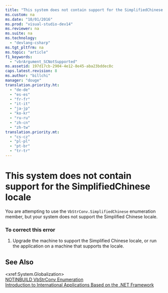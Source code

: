 ```yaml
---
title: "This system does not contain support for the SimplifiedChinese locale"
ms.custom: na
ms.date: "10/01/2016"
ms.prod: "visual-studio-dev14"
ms.reviewer: na
ms.suite: na
ms.technology: 
  - "devlang-csharp"
ms.tgt_pltfrm: na
ms.topic: "article"
f1_keywords: 
  - "vbrArgument_SCNotSupported"
ms.assetid: 197d17cb-2904-4e12-8e45-aba23bddec8c
caps.latest.revision: 8
ms.author: "billchi"
manager: "douge"
translation.priority.ht: 
  - "de-de"
  - "es-es"
  - "fr-fr"
  - "it-it"
  - "ja-jp"
  - "ko-kr"
  - "ru-ru"
  - "zh-cn"
  - "zh-tw"
translation.priority.mt: 
  - "cs-cz"
  - "pl-pl"
  - "pt-br"
  - "tr-tr"
---
```

# This system does not contain support for the SimplifiedChinese locale
You are attempting to use the `VbStrConv.SimplifiedChinese` enumeration member, but your system does not support the Simplified Chinese locale.  
  
### To correct this error  
  
1.  Upgrade the machine to support the Simplified Chinese locale, or run the application on a machine that supports the locale.  
  
## See Also  
 \<xref:System.Globalization>   
 [NOTINBUILD VbStrConv Enumeration](http://msdn.microsoft.com/59f83dd9-6361-47df-a836-02ba9d4cb936)   
 [Introduction to International Applications Based on the .NET Framework](../ide/introduction-to-international-applications-based-on-the-.net-framework.md)